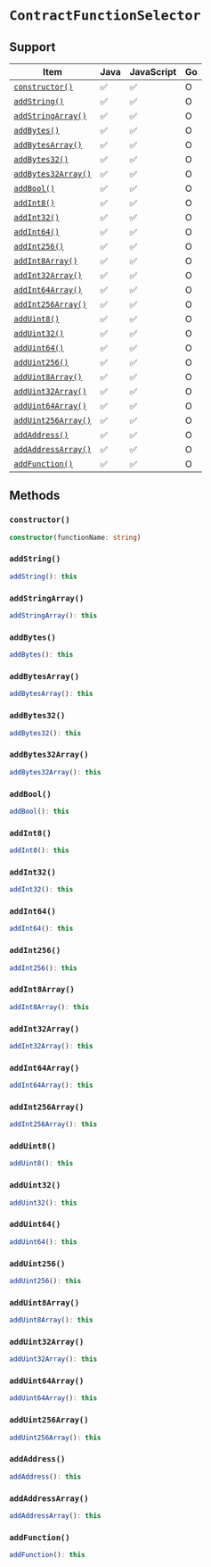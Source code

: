 # `ContractFunctionSelector`

## Support

| Item | Java | JavaScript | Go
| - | - | - | - |
| [`constructor()`](#constructor) | ✅ | ✅ | O
| [`addString()`](#addstring) | ✅ | ✅ | O
| [`addStringArray()`](#addstringarray) | ✅ | ✅ | O
| [`addBytes()`](#addbytes) | ✅ | ✅ | O
| [`addBytesArray()`](#addbytesarray) | ✅ | ✅ | O
| [`addBytes32()`](#addbytes32) | ✅ | ✅ | O
| [`addBytes32Array()`](#addbytes32array) | ✅ | ✅ | O
| [`addBool()`](#addbool) | ✅ | ✅ | O
| [`addInt8()`](#addint8) | ✅ | ✅ | O
| [`addInt32()`](#addint32) | ✅ | ✅ | O
| [`addInt64()`](#addint64) | ✅ | ✅ | O
| [`addInt256()`](#addint256) | ✅ | ✅ | O
| [`addInt8Array()`](#addint8array) | ✅ | ✅ | O
| [`addInt32Array()`](#addint32array) | ✅ | ✅ | O
| [`addInt64Array()`](#addint64array) | ✅ | ✅ | O
| [`addInt256Array()`](#addint256array) | ✅ | ✅ | O
| [`addUint8()`](#adduint8) | ✅ | ✅ | O
| [`addUint32()`](#adduint32) | ✅ | ✅ | O
| [`addUint64()`](#adduint64) | ✅ | ✅ | O
| [`addUint256()`](#adduint256) | ✅ | ✅ | O
| [`addUint8Array()`](#adduint8array) | ✅ | ✅ | O
| [`addUint32Array()`](#adduint32array) | ✅ | ✅ | O
| [`addUint64Array()`](#adduint64array) | ✅ | ✅ | O
| [`addUint256Array()`](#adduint256array) | ✅ | ✅ | O
| [`addAddress()`](#addaddress) | ✅ | ✅ | O
| [`addAddressArray()`](#addaddressarray) | ✅ | ✅ | O
| [`addFunction()`](#addfunction) | ✅ | ✅ | O

## Methods

### `constructor()`

```typescript
constructor(functionName: string)
```

### `addString()`

```typescript
addString(): this
```

### `addStringArray()`

```typescript
addStringArray(): this
```

### `addBytes()`

```typescript
addBytes(): this
```

### `addBytesArray()`

```typescript
addBytesArray(): this
```

### `addBytes32()`

```typescript
addBytes32(): this
```

### `addBytes32Array()`

```typescript
addBytes32Array(): this
```

### `addBool()`

```typescript
addBool(): this
```

### `addInt8()`

```typescript
addInt8(): this
```

### `addInt32()`

```typescript
addInt32(): this
```

### `addInt64()`

```typescript
addInt64(): this
```

### `addInt256()`

```typescript
addInt256(): this
```

### `addInt8Array()`

```typescript
addInt8Array(): this
```

### `addInt32Array()`

```typescript
addInt32Array(): this
```

### `addInt64Array()`

```typescript
addInt64Array(): this
```

### `addInt256Array()`

```typescript
addInt256Array(): this
```

### `addUint8()`

```typescript
addUint8(): this
```

### `addUint32()`

```typescript
addUint32(): this
```

### `addUint64()`

```typescript
addUint64(): this
```

### `addUint256()`

```typescript
addUint256(): this
```

### `addUint8Array()`

```typescript
addUint8Array(): this
```

### `addUint32Array()`

```typescript
addUint32Array(): this
```

### `addUint64Array()`

```typescript
addUint64Array(): this
```

### `addUint256Array()`

```typescript
addUint256Array(): this
```

### `addAddress()`

```typescript
addAddress(): this
```

### `addAddressArray()`

```typescript
addAddressArray(): this
```

### `addFunction()`

```typescript
addFunction(): this
```